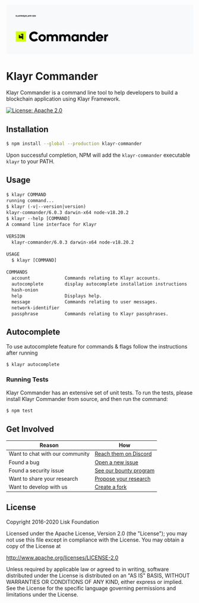 ![Logo](../docs/assets/banner_commander.png)

# Klayr Commander

Klayr Commander is a command line tool to help developers to build a blockchain application using Klayr Framework.

[![License: Apache 2.0](https://img.shields.io/badge/License-Apache%202.0-blue.svg)](http://www.apache.org/licenses/LICENSE-2.0)

## Installation

```sh
$ npm install --global --production klayr-commander
```

Upon successful completion, NPM will add the `klayr-commander` executable `klayr` to your PATH.

## Usage

```shell
$ klayr COMMAND
running command...
$ klayr (-v|--version|version)
klayr-commander/6.0.3 darwin-x64 node-v18.20.2
$ klayr --help [COMMAND]
A command line interface for Klayr

VERSION
  klayr-commander/6.0.3 darwin-x64 node-v18.20.2

USAGE
  $ klayr [COMMAND]

COMMANDS
  account             Commands relating to Klayr accounts.
  autocomplete        display autocomplete installation instructions
  hash-onion
  help                Displays help.
  message             Commands relating to user messages.
  network-identifier
  passphrase          Commands relating to Klayr passphrases.
```

## Autocomplete

To use autocomplete feature for commands & flags follow the instructions after running

```sh
$ klayr autocomplete
```

### Running Tests

Klayr Commander has an extensive set of unit tests. To run the tests, please install Klayr Commander from source, and then run the command:

```sh
$ npm test
```

## Get Involved

| Reason                          | How                                                                                             |
| ------------------------------- | ----------------------------------------------------------------------------------------------- |
| Want to chat with our community | [Reach them on Discord](http://klayr.chat)                                                      |
| Found a bug                     | [Open a new issue](https://github.com/KlayrHQ/klayr-sdk/issues/new)                             |
| Found a security issue          | [See our bounty program](https://blog.lisk.com/announcing-lisk-bug-bounty-program-5895bdd46ed4) |
| Want to share your research     | [Propose your research](https://research.lisk.com)                                              |
| Want to develop with us         | [Create a fork](https://github.com/klayrhq/klayr-sdk/fork)                                      |

## License

Copyright 2016-2020 Lisk Foundation

Licensed under the Apache License, Version 2.0 (the "License");
you may not use this file except in compliance with the License.
You may obtain a copy of the License at

http://www.apache.org/licenses/LICENSE-2.0

Unless required by applicable law or agreed to in writing, software
distributed under the License is distributed on an "AS IS" BASIS,
WITHOUT WARRANTIES OR CONDITIONS OF ANY KIND, either express or implied.
See the License for the specific language governing permissions and
limitations under the License.
